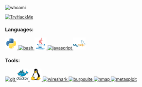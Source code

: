 ![whoami](https://github.com/Wiz1101/Wiz1101/assets/77725643/07949b00-f08d-4564-9697-97f69c693e33)

<!--!

Replace
![whoamiMac](https://github.com/Wiz1101/Wiz1101/assets/77725643/ea9163bd-5b6a-4774-9c4c-7bd6683adcee)

-->


<p align="left"><a href="https://tryhackme.com/p/Wiz1101">
   <img src="https://tryhackme-badges.s3.amazonaws.com/Wiz1101.png" alt="TryHackMe">
</a> 
</a>
</p>





<h3 align="left">Languages:</h3>
<p align="left">
  <a href="https://www.python.org" target="_blank" rel="noreferrer">
    <img src="https://raw.githubusercontent.com/devicons/devicon/master/icons/python/python-original.svg" alt="python" width="40" height="40"/>
  </a> 
  <a href="https://www.gnu.org/software/bash" target="_blank" rel="noreferrer">
    <img src="https://github-production-user-asset-6210df.s3.amazonaws.com/77725643/251433545-e3c5a380-ef1a-4dce-9d68-8315c8341762.png" alt="bash" width="40"  height="40"/>
  </a> 
  <a href="https://www.java.com" target="_blank" rel="noreferrer">
    <img src="https://raw.githubusercontent.com/devicons/devicon/master/icons/java/java-original.svg" alt="java" width="40" height="40"/>
  </a>
  <a href="https://www.javascript.com/" target="_blank" rel="noreferrer">
    <img src="https://upload.wikimedia.org/wikipedia/commons/6/6a/JavaScript-logo.png" alt="javascript" width="40" height="40"/>
  </a>
   <a href="https://www.mysql.com/" target="_blank" rel="noreferrer">
    <img src="https://raw.githubusercontent.com/devicons/devicon/master/icons/mysql/mysql-original-wordmark.svg" alt="mysql" width="40" height="40"/>
  </a>
</p>

<h3 align="left">Tools:</h3>
<p align="left">
   <a href="https://git-scm.com/" target="_blank" rel="noreferrer">
    <img src="https://www.vectorlogo.zone/logos/git-scm/git-scm-icon.svg" alt="git" width="40" height="40"/>
  </a>
  <a href="https://www.docker.com/" target="_blank" rel="noreferrer">
    <img src="https://raw.githubusercontent.com/devicons/devicon/master/icons/docker/docker-original-wordmark.svg" alt="docker" width="40" height="40"/>
  </a>
  <a href="https://www.linux.org/" target="_blank" rel="noreferrer">
    <img src="https://raw.githubusercontent.com/devicons/devicon/master/icons/linux/linux-original.svg" alt="linux" width="40"height="40"/>
  </a>
  <a href="https://www.wireshark.org" target="_blank" rel="noreferrer">
    <img src="https://github-production-user-asset-6210df.s3.amazonaws.com/77725643/251430529-726518c5-9c66-4599-bd93-30a88fe3c098.png" alt="wireshark" width="40" height="40"/>
  </a>
  <a href="https://portswigger.net/burp" target="_blank" rel="noreferrer">
    <img src="https://github-production-user-asset-6210df.s3.amazonaws.com/77725643/251433280-b327631b-68d2-4755-b124-a9bed57cc632.png" alt="burpsuite" width="40" height="40"/>
  </a>
   <a href="https://nmap.org/" target="_blank" rel="noreferrer">
    <img src="https://nmap.org/images/sitelogo-nmap-software-llc.svg" alt="nmap" width="40" height="40"/>
  </a>
   <a href="https://www.metasploit.com/" target="_blank" rel="noreferrer">
    <img src="https://github.com/Wiz1101/Wiz1101/assets/77725643/566d6c55-3b5f-47e8-ac76-1824adf99972" alt="metasploit" width="40" height="40"/>
  </a>
</p>




<!--
**Shota-Napetvaridze/Shota-Napetvaridze** is a ✨ _special_ ✨ repository because its `README.md` (this file) appears on your GitHub profile.

Here are some ideas to get you started:

- 🔭 I’m currently working on ...
- 🌱 I’m currently learning ...
- 👯 I’m looking to collaborate on ...
- 🤔 I’m looking for help with ...
- 💬 Ask me about ...
- 📫 How to reach me: ...
- 😄 Pronouns: ...
- ⚡ Fun fact: ...
-->
